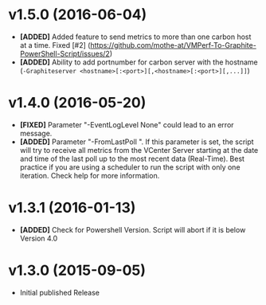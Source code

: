 # v1.5.0 (2016-06-04)
* **[ADDED]** Added feature to send metrics to more than one carbon host at a time. Fixed [#2] (https://github.com/mothe-at/VMPerf-To-Graphite-PowerShell-Script/issues/2)
* **[ADDED]** Ability to add portnumber for carbon server with the hostname (`-Graphiteserver <hostname>[:<port>][,<hostname>[:<port>][,...]]`)


# v1.4.0 (2016-05-20)
* **[FIXED]** Parameter "-EventLogLevel None" could lead to an error message.
* **[ADDED]** Parameter "-FromLastPoll <xml-file>". If this parameter is set, the script will try to receive all metrics from the VCenter Server starting at the date and time of the last poll up to the most recent data (Real-Time). Best practice if you are using a scheduler to run the script with only one iteration. Check help for more information.

# v1.3.1 (2016-01-13)
* **[ADDED]** Check for Powershell Version. Script will abort if it is below Version 4.0

# v1.3.0 (2015-09-05)
* Initial published Release
